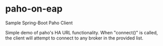 # paho-on-eap
Sample Spring-Boot Paho Client

Simple demo of paho's HA URL functionality. When "connect()" is called, the client will attempt to connect to any broker in the provided list.
